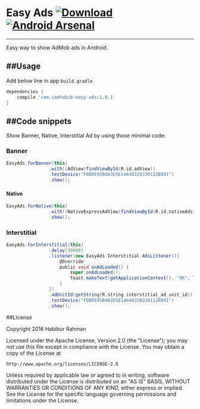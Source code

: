 # Easy Ads [ ![Download](https://api.bintray.com/packages/osongae2/maven/easy-ads/images/download.svg) ](https://bintray.com/osongae2/maven/easy-ads/_latestVersion) [![Android Arsenal](https://img.shields.io/badge/Android%20Arsenal-EasyAds-brightgreen.svg?style=flat)](https://android-arsenal.com/details/1/4576)
-------------------

Easy way to show AdMob ads in Android.

##Usage
-----------

Add below line in app ```build.gradle```
 
```gradle
dependencies {
	compile 'com.iamhabib:easy-ads:1.0.1'
}
```

##Code snippets
---------------

Show Banner, Native, Interstitial Ad by using those minimal code:

### Banner ###
```groovy
EasyAds.forBanner(this)
                .with((AdView)findViewById(R.id.adView))
                .testDevice("FBDDE95B4A3E5E14648320330112B091")
                .show();
```

#### Native ###
```groovy
EasyAds.forNative(this)
                .with((NativeExpressAdView)findViewById(R.id.nativeAds))
                .show();
```

### Interstitial ###
```groovy
EasyAds.forInterstitial(this)
                .delay(30000)
                .listener(new EasyAds.Interstitial.AdsListener(){
                    @Override
                    public void onAdLoaded() {
                        super.onAdLoaded();
                        Toast.makeText(getApplicationContext(), "OK", Toast.LENGTH_SHORT).show();
                    }
                })
                .adUnitId(getString(R.string.interstitial_ad_unit_id))
                .testDevice("FBDDE95B4A3E5E14648320330112B091")
                .show();
```

##License

Copyright 2016 Habibur Rahman

Licensed under the Apache License, Version 2.0 (the "License");
you may not use this file except in compliance with the License.
You may obtain a copy of the License at

    http://www.apache.org/licenses/LICENSE-2.0

Unless required by applicable law or agreed to in writing, software
distributed under the License is distributed on an "AS IS" BASIS,
WITHOUT WARRANTIES OR CONDITIONS OF ANY KIND, either express or implied.
See the License for the specific language governing permissions and
limitations under the License.
